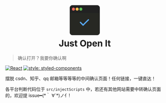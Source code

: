 <h1 align="center">
  <br>
  <a href="#"><img src="https://raw.githubusercontent.com/elegantYU/just-open-it/master/public/icons/icon.png" alt="Just Open It" width="100"></a>
  <br>
  Just Open It
  <br>
</h1>

> 确认打开？我要你确认啊

[![React](https://img.shields.io/badge/react-react17.0.1-blue)](https://github.com/facebook/react)
[![style: styled-components](https://img.shields.io/badge/style-%F0%9F%92%85%20styled--components-orange.svg?colorB=daa357&colorA=db748e)](https://github.com/styled-components/styled-components)

摆脱 csdn、知乎、qq 邮箱等等等等的中间确认页面！任何链接，一键直达！

各平台判断代码位于 `src/injectScripts` 中，若还有其他网站需要中转确认页面的，欢迎提 issue━(\*｀ ∀´\*)ノ亻!
